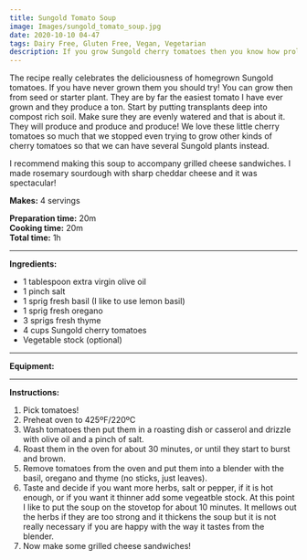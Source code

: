 ```yaml
---
title: Sungold Tomato Soup
image: Images/sungold_tomato_soup.jpg
date: 2020-10-10 04-47
tags: Dairy Free, Gluten Free, Vegan, Vegetarian
description: If you grow Sungold cherry tomatoes then you know how prolific this little plant can be. This soup is a great way to use up a ton of those tiny orange tomatoes and it tastes so good with some grilled cheese sandwiches.
---
```

The recipe really celebrates the deliciousness of homegrown Sungold tomatoes. If you have never grown them you should try! You can grow then from seed or starter plant. They are by far the easiest tomato I have ever grown and they produce a ton. Start by putting transplants deep into compost rich soil. Make sure they are evenly watered and that is about it. They will produce and produce and produce! We love these little cherry tomatoes so much that we stopped even trying to grow other kinds of cherry tomatoes so that we can have several Sungold plants instead. 

I recommend making this soup to accompany grilled cheese sandwiches. I made rosemary sourdough with sharp cheddar cheese and it was spectacular! 

**Makes:** 4 servings

**Preparation time:** 20m  
**Cooking time:** 20m  
**Total time:** 1h

---

**Ingredients:**

- 1 tablespoon extra virgin olive oil
- 1 pinch salt
- 1 sprig fresh basil (I like to use lemon basil)
- 1 sprig fresh oregano
- 3 sprigs fresh thyme
- 4  cups Sungold cherry tomatoes
- Vegetable stock (optional)


---

**Equipment:** 

---

**Instructions:**

1. Pick tomatoes!
1. Preheat oven to 425ºF/220ºC
1. Wash tomatoes then put them in a roasting dish or casserol and drizzle with olive oil and a pinch of salt.
1. Roast them in the oven for about 30 minutes, or until they start to burst and brown. 
1. Remove tomatoes from the oven and put them into a blender with the basil, oregano and thyme (no sticks, just leaves).
1. Taste and decide if you want more herbs, salt or pepper, if it is hot enough, or if you want it thinner add some vegeatble stock. At this point I like to put the soup on the stovetop for about 10 minutes. It mellows out the herbs if they are too strong and it thickens the soup but it is not really necessary if you are happy with the way it tastes from the blender. 
1. Now make some grilled cheese sandwiches!

